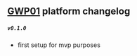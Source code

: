 ## [GWP01](https://github.com/GWP01/about_us) platform changelog

##### `v0.1.0`
- first setup for mvp purposes

